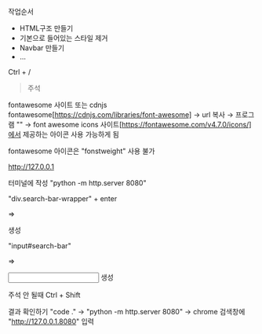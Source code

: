 

작업순서   
- HTML구조 만들기
- 기본으로 들어있는 스타일 제거
- Navbar 만들기
- ...

Ctrl + /   
> 주석

fontawesome 사이트 또는 cdnjs fontawesome[https://cdnjs.com/libraries/font-awesome] → url 복사 → 프로그램 "<link href="(복사한url)" rel="stylesheet">" → font awesome icons 사이트[https://fontawesome.com/v4.7.0/icons/]에서 제공하는 아이콘 사용 가능하게 됨 

fontawesome 아이콘은 "fonstweight" 사용 불가

http://127.0.0.1

터미널에 작성 "python -m http.server 8080"

"div.search-bar-wrapper" + enter

=>

<div class="search-bar-wrapper"></div> 생성

"input#search-bar"

=>

<input type="text" id="search-bar"> 생성

주석 안 될때 Ctrl + Shift

결과 확인하기
    "code ." → "python -m http.server 8080" -> chrome 검색창에 "http://127.0.0.1.8080" 입력
